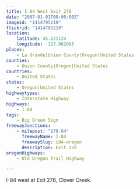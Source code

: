 ```yaml
---
title: I-84 West Exit 278
date: "2007-01-01T00:00:00Z"
imageid: "1414795219"
flickrid: "1414795219"
location:
    latitude: 45.121124
    longitude: -117.962095
places:
    - La Grande|Union County|Oregon|United States
counties:
    - Union County|Oregon|United States
countries:
    - United States
states:
    - Oregon|United States
highwaytypes:
    - Interstate Highway
highways:
    - I-84
tags:
    - Big Green Sign
freewayJunctions:
    - milepost: "278.64"
      freewayName: I-84
      freewaySlug: i84-oregon
      description: Exit 278
oregonHighways:
    - Old Oregon Trail Highway

---
```

I-84 west at Exit 278, Clover Creek.